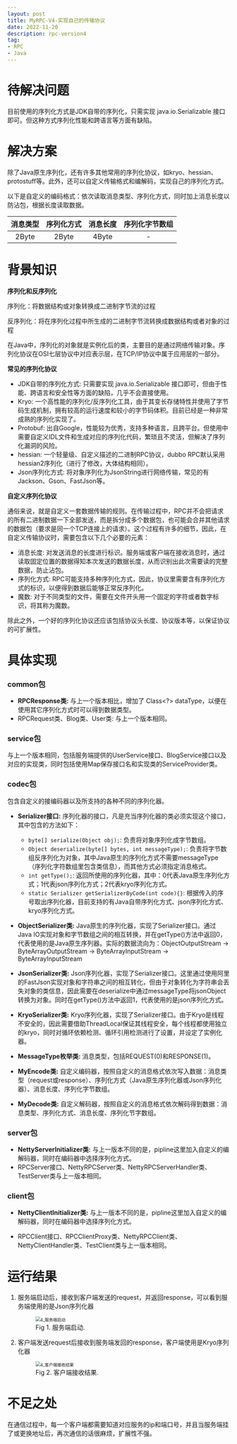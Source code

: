 ```yaml
---
layout: post
title: MyRPC-V4-实现自己的传输协议
date: 2022-11-20
description: rpc-version4
tag:
- RPC
- Java
---
```


# 待解决问题

目前使用的序列化方式是JDK自带的序列化，只需实现 java.io.Serializable 接口即可。但这种方式序列化性能和跨语言等方面有缺陷。

# 解决方案

除了Java原生序列化，还有许多其他常用的序列化协议，如kryo、hessian、protostuff等。此外，还可以自定义传输格式和编解码，实现自己的序列化方式。

以下是自定义的编码格式：依次读取消息类型、序列化方式，同时加上消息长度以防沾包，根据长度读取数据。

| 消息类型 | 序列化方式 | 消息长度 | 序列化字节数组 |
| :------: | :--------: | :------: | :------------: |
|  2Byte   |   2Byte    |  4Byte   |       -        |

# 背景知识

**序列化和反序列化**

序列化：将数据结构或对象转换成二进制字节流的过程

反序列化：将在序列化过程中所生成的二进制字节流转换成数据结构或者对象的过程

在Java中，序列化的对象就是实例化后的类，主要目的是通过网络传输对象。序列化协议在OSI七层协议中对应表示层，在TCP/IP协议中属于应用层的一部分。

**常见的序列化协议**

* JDK自带的序列化方式: 只需要实现 java.io.Serializable 接口即可，但由于性能、跨语言和安全性等方面的缺陷，几乎不会直接使用。
* Kryo: 一个高性能的序列化/反序列化工具，由于其变长存储特性并使用了字节码生成机制，拥有较高的运行速度和较小的字节码体积。目前已经是一种非常成熟的序列化实现了。
* Protobuf: 出自Google，性能较为优秀，支持多种语言，且跨平台。但使用中需要自定义IDL文件和生成对应的序列化代码，繁琐且不灵活，但解决了序列化漏洞的风险。
* hessian: 一个轻量级、自定义描述的二进制RPC协议，dubbo RPC默认采用hessian2序列化（进行了修改，大体结构相同）。
* Json序列化方式: 将对象序列化为JsonString进行网络传输，常见的有Jackson、Gson、FastJson等。

**自定义序列化协议**

通俗来说，就是自定义一套数据传输的规则。在传输过程中，RPC并不会把请求的所有二进制数据一下全部发送，而是拆分成多个数据包，也可能会合并其他请求的数据包（要求是同一个TCP连接上的请求）。这个过程有许多的细节，因此，在自定义传输协议时，需要包含以下几个必要的元素：
* 消息长度: 对发送消息的长度进行标识。服务端或客户端在接收消息时，通过读取固定位置的数据得知本次发送的数据长度，从而识别出此次需要读的完整数据，防止沾包。
* 序列化方式: RPC可能支持多种序列化方式，因此，协议里需要含有序列化方式的标识，以便得到数据后能够正常反序列化。
* 魔数: 对于不同类型的文件，需要在文件开头用一个固定的字符或者数字标识，将其称为魔数。

除此之外，一个好的序列化协议还应该包括协议头长度、协议版本等，以保证协议的可扩展性。

# 具体实现

### common包

* **RPCResponse类:** 与上一个版本相比，增加了 Class<?> dataType，以便在使用其它序列化方式时可以得到数据类型。
* RPCRequest类、Blog类、User类: 与上一个版本相同。

### service包

与上一个版本相同，包括服务端提供的UserService接口、BlogService接口以及对应的实现类，同时包括使用Map保存接口名和实现类的ServiceProvider类。

### codec包

包含自定义的接编码器以及所支持的各种不同的序列化器。

* **Serializer接口:** 序列化器的接口，凡是充当序列化器的类必须实现这个接口，其中包含的方法如下：
    * `byte[] serialize(Object obj);`: 负责将对象序列化成字节数组。
    * `Object deserialize(byte[] bytes, int messageType);`: 负责将字节数组反序列化为对象，其中Java原生的序列化方式不需要messageType（序列化字符数组里包含类信息），而其他方式必须指定消息格式。
    * `int getType();`: 返回所使用的序列化器，其中：0代表Java原生序列化方式；1代表json序列化方式；2代表kryo序列化方式。
    * `static Serializer getSerializerByCode(int code){}`: 根据传入的序号取出序列化器，目前支持的有Java自带序列化方式、json序列化方式、kryo序列化方式。

* **ObjectSerializer类:** Java原生的序列化器，实现了Serializer接口。通过Java IO实现对象和字节数组之间的相互转换，并在getType()方法中返回0，代表使用的是Java原生序列器。实际的数据流向为：ObjectOutputStream -> ByteArrayOutputStream -> ByteArrayInputStream -> ByteArrayInputStream
* **JsonSerializer类:** Json序列化器，实现了Serializer接口。这里通过使用阿里的FastJson实现对象和字符串之间的相互转化，但由于对象转化为字符串会丢失对象的类信息，因此需要在deserialize中通过messageType将jsonObject转换为对象。同时在getType()方法中返回1，代表使用的是json序列化方式。
* **KryoSerializer类:** Kryo序列化器，实现了Serializer接口。由于Kryo是线程不安全的，因此需要借助ThreadLocal保证其线程安全，每个线程都使用独立的kryo，同时对循环依赖检测、循环引用检测进行了设置，并设定了实例化器。
* **MessageType枚举类:** 消息类型，包括REQUEST(0)和RESPONSE(1)。
* **MyEncode类:** 自定义编码器，按照自定义的消息格式依次写入数据：消息类型（request或response）、序列化方式（Java原生序列化器或Json序列化器）、消息长度、序列化字节数组。
* **MyDecode类:** 自定义解码器，按照自定义的消息格式依次解码得到数据：消息类型、序列化方式、消息长度、序列化节字数组。

### server包

* **NettyServerInitializer类:** 与上一版本不同的是，pipline这里加入自定义的编解码器，同时在编码器中选择序列化方式。
* RPCServer接口、NettyRPCServer类、NettyRPCServerHandler类、TestServer类与上一版本相同。

### client包

* **NettyClientInitializer类:** 与上一版本不同的是，pipline这里加入自定义的编解码器，同时在编码器中选择序列化方式。

* RPCClient接口、RPCClientProxy类、NettyRPCClient类、NettyClientHandler类、TestClient类与上一版本相同。

# 运行结果

1. 服务端启动后，接收到客户端发送的request，并返回response，可以看到服务端使用的是Json序列化器
    <figure>
        <img src="https://s1.ax1x.com/2023/06/26/pCUsMqA.png" alt="4_服务端启动" style="zoom: 67%;" >
        <figcaption>Fig 1. 服务端启动.</figcaption>
    </figure>

2. 客户端发送request后接收到服务端发回的response，客户端使用是Kryo序列化器
    <figure>
        <img src="https://s1.ax1x.com/2023/06/26/pCUslVI.png" alt="4_客户端接收结果" style="zoom: 67%;" >
        <figcaption>Fig 2. 客户端接收结果.</figcaption>
    </figure>

# 不足之处

在通信过程中，每一个客户端都需要知道对应服务的ip和端口号，并且当服务端挂了或更换地址后，再次通信的话很麻烦，扩展性不强。